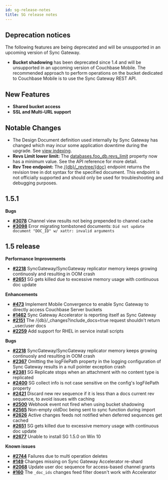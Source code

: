 ```yaml
---
id: sg-release-notes
title: SG release notes
---
```


## Deprecation notices

The following features are being deprecated and will be unsupported in an upcoming version of Sync Gateway.

- **Bucket shadowing** has been deprecated since 1.4 and will be unsupported in an upcoming version of Couchbase Mobile. The recommended approach to perform operations on the bucket dedicated to Couchbase Mobile is to use the Sync Gateway REST API.

## New Features

- **Shared bucket access**
- **SSL and Multi-URL support**

## Notable Changes

- The Design Document definition used internally by Sync Gateway has changed which may incur some application downtime during the upgrade. See [view indexing](../../../guides/sync-gateway/upgrade/index.html#view-indexing).
- **Revs Limit lower limit:** The [databases.foo\_db.revs\_limit](../../../guides/sync-gateway/config-properties/index.html#1.5/databases-foo_db-revs_limit) property now has a minimum value. See the API reference for more detail.
- **Rev Tree endpoint:** The [/{db}/\_revtree/{doc}](../admin-rest-api/index.html?v=1.5#/document/get__db___revtree__doc_) endpoint returns the revision tree in dot syntax for the specified document. This endpoint is not officially supported and should only be used for troubleshooting and debugging purposes.

## 1.5.1

__Bugs__

- [__#3078__](https://github.com/couchbase/sync_gateway/issues/3078) Channel view results not being prepended to channel cache
- [__#3098__](https://github.com/couchbase/sync_gateway/issues/3098) Error migrating tombstoned documents: `Did not update document "DOC_ID" w/ xattr: invalid arguments`

## 1.5 release

__Performance Improvements__

- [__#2218__](https://github.com/couchbase/sync_gateway/issues/2218) SyncGateway/SyncGateway replicator memory keeps growing continuosly and resulting in OOM crash
- [__#2651__](https://github.com/couchbase/sync_gateway/issues/2651) SG gets killed due to excessive memory usage with continuous doc update

__Enhancements__

- [__#473__](https://github.com/couchbase/sync_gateway/issues/473) Implement Mobile Convergence to enable Sync Gateway to directly access Couchbase Server buckets
- [__#1462__](https://github.com/couchbase/sync_gateway/issues/1462) Sync Gateway Accelerator is reporting itself as Sync Gateway
- [__#2151__](https://github.com/couchbase/sync_gateway/issues/2151) The /{db}/\_changes?include_docs=true request shouldn't return _user/user docs
- [__#2259__](https://github.com/couchbase/sync_gateway/issues/2259) Add support for RHEL in service install scripts

__Bugs__

- [__#2218__](https://github.com/couchbase/sync_gateway/issues/2218) SyncGateway/SyncGateway replicator memory keeps growing continuosly and resulting in OOM crash
- [__#2367__](https://github.com/couchbase/sync_gateway/issues/2367) Omitting the logFilePath property in the logging configuration of Sync Gateway results in a null pointer exception crash
- [__#2381__](https://github.com/couchbase/sync_gateway/issues/2381) SG Replicate stops when an attachment with no content type is replicated
- [__#2400__](https://github.com/couchbase/sync_gateway/issues/2400) SG collect info is not case sensitive on the config's logFilePath property
- [__#2421__](https://github.com/couchbase/sync_gateway/issues/2421) Discard new rev sequence if it is less than a docs current rev sequence, to avoid issues with caching
- [__#2500__](https://github.com/couchbase/sync_gateway/issues/2500) Webhook event not fired when using bucket shadowing
- [__#2565__](https://github.com/couchbase/sync_gateway/issues/2565) Non-empty oldDoc being sent to sync function during import
- [__#2626__](https://github.com/couchbase/sync_gateway/issues/2626) Active changes feeds not notified when deferred sequences get cached
- [__#2651__](https://github.com/couchbase/sync_gateway/issues/2651) SG gets killed due to excessive memory usage with continuous doc update
- [__#2677__](https://github.com/couchbase/sync_gateway/issues/2677) Unable to install SG 1.5.0 on Win 10

__Known issues__

- [__#2744__](https://github.com/couchbase/sync_gateway/pull/2744) Failures due to multi operation deletes
- [__#149__](https://github.com/couchbaselabs/sync-gateway-accel/issues/149) Changes missing on Sync Gateway Accelerator re-shard
- [__#2068__](https://github.com/couchbase/sync_gateway/issues/2068) Update user doc sequence for access-based channel grants
- [__#160__](https://github.com/couchbaselabs/sync-gateway-accel/issues/160) The `_doc_ids` changes feed filter doesn't work with Accelerator
